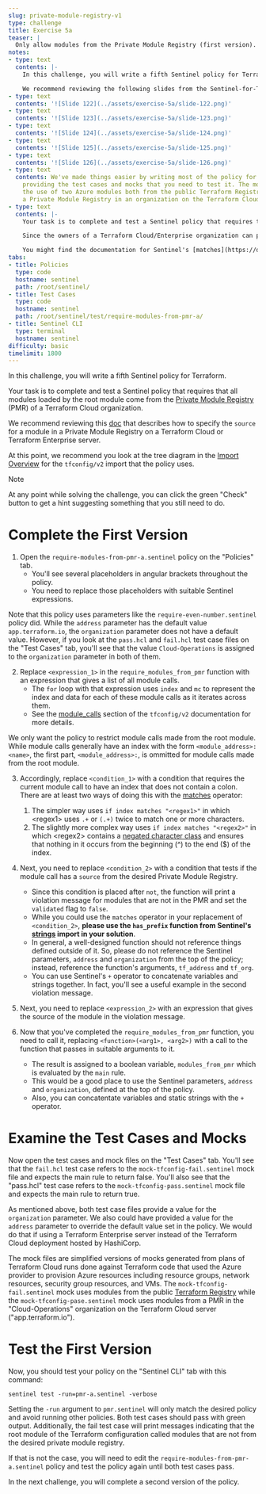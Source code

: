 ```yaml
---
slug: private-module-registry-v1
type: challenge
title: Exercise 5a
teaser: |
  Only allow modules from the Private Module Registry (first version).
notes:
- type: text
  contents: |-
    In this challenge, you will write a fifth Sentinel policy for Terraform.

    We recommend reviewing the following slides from the Sentinel-for-Terraform-v4.pptx presentation.
- type: text
  contents: '![Slide 122](../assets/exercise-5a/slide-122.png)'
- type: text
  contents: '![Slide 123](../assets/exercise-5a/slide-123.png)'
- type: text
  contents: '![Slide 124](../assets/exercise-5a/slide-124.png)'
- type: text
  contents: '![Slide 125](../assets/exercise-5a/slide-125.png)'
- type: text
  contents: '![Slide 126](../assets/exercise-5a/slide-126.png)'
- type: text
  contents: We've made things easier by writing most of the policy for you and by
    providing the test cases and mocks that you need to test it. The mocks simulate
    the use of two Azure modules both from the public Terraform Registry and from
    a Private Module Registry in an organization on the Terraform Cloud server.
- type: text
  contents: |-
    Your task is to complete and test a Sentinel policy that requires that all modules called by the root module come from the [Private Module Registry](https://www.terraform.io/docs/cloud/registry/index.html) (PMR) of a Terraform Cloud organization called "Cloud-Operations". You will use the [tfconfig/v2](https://www.terraform.io/docs/cloud/sentinel/import/tfconfig-v2.html) import to do that.

    Since the owners of a Terraform Cloud/Enterprise organization can prevent modules in their PMR from using external modules, requiring the root module to call all modules from the PMR effectively requires that all non-root modules come from the PMR.

    You might find the documentation for Sentinel's [matches](https://docs.hashicorp.com/sentinel/language/spec/#matches-operator) operator and [strings](https://docs.hashicorp.com/sentinel/imports/strings) import useful. You might also want to read about how modules are sourced from private module registries [here](https://www.terraform.io/docs/cloud/registry/using.html).
tabs:
- title: Policies
  type: code
  hostname: sentinel
  path: /root/sentinel/
- title: Test Cases
  type: code
  hostname: sentinel
  path: /root/sentinel/test/require-modules-from-pmr-a/
- title: Sentinel CLI
  type: terminal
  hostname: sentinel
difficulty: basic
timelimit: 1800
---
```

<style>
  v {
    display: inline-flex;
    color: white;
    background-color: rgb(17, 158, 111);
    align-items: center;
    justify-content: center;
    font-size: 14px;
    padding: 10px;
    border-radius: 2px;
    height: 24px;
  }
  t {
    display: inline-flex;
    border-radius: 5px;
    background-color: rgba(30,38,55,1);
    color: rgba(151,159,175,1);
    padding: 2px 10px 2px 5px;
    font-size: 14px;
    letter-spacing: 1.2px;
    justify-content: center;
    height: 24px;
    align-items: center;
  }
  t > a img {
    display: inline-block;
    max-height: 24px;
  }
  c {
    display: flex;
    justify-content: center;
    border-radius: 5px;
    background-color: black;
  }
  c > img {
    max-width: 200px;
    max-height: 200px;
  }
</style>

In this challenge, you will write a fifth Sentinel policy for Terraform.

Your task is to complete and test a Sentinel policy that requires that all modules loaded by the root module come from the [Private Module Registry](https://www.terraform.io/docs/cloud/registry/index.html) (PMR) of a Terraform Cloud organization.

We recommend reviewing this [doc](https://www.terraform.io/docs/cloud/registry/using.html) that describes how to specify the `source` for a module in a Private Module Registry on a Terraform Cloud or Terraform Enterprise server.

At this point, we recommend you look at the tree diagram in the [Import Overview](https://www.terraform.io/docs/cloud/sentinel/import/tfconfig-v2.html#import-overview) for the `tfconfig/v2` import that the policy uses.

> [!NOTE]
> At any point while solving the challenge, you can click the green "Check" button to get a hint suggesting something that you still need to do.

Complete the First Version
===
1. Open the `require-modules-from-pmr-a.sentinel` policy on the "Policies" tab.
    - You'll see several placeholders in angular brackets throughout the policy.
    - You need to replace those placeholders with suitable Sentinel expressions.

Note that this policy uses parameters like the `require-even-number.sentinel` policy did. While the `address` parameter has the default value `app.terraform.io`, the `organization` parameter does not have a default value. However, if you look at the `pass.hcl` and `fail.hcl` test case files on the "Test Cases" tab, you'll see that the value `Cloud-Operations` is assigned to the `organization` parameter in both of them.

2. Replace `<expression_1>` in the `require_modules_from_pmr` function with an expression that gives a list of all module calls.
    - The `for` loop with that expression uses `index` and `mc` to represent the index and data for each of these module calls as it iterates across them.
    - See the [module_calls](https://www.terraform.io/docs/cloud/sentinel/import/tfconfig-v2.html#the-module_calls-collection) section of the `tfconfig/v2` documentation for more details.

We only want the policy to restrict module calls made from the root module. While module calls generally have an index with the form `<module_address>:<name>`, the first part, `<module_address>:`, is ommitted for module calls made from the root module.

3. Accordingly, replace `<condition_1>` with a condition that requires the current module call to have an index that does not contain a colon. There are at least two ways of doing this with the [matches](https://docs.hashicorp.com/sentinel/language/spec/#matches-operator) operator:

    1. The simpler way uses `if index matches "<regex1>"` in which <regex1\> uses `.+` or `(.+)` twice to match one or more characters.
    2. The slightly more complex way uses `if index matches "<regex2>"` in which <regex2\> contains a [negated character class](https://www.regular-expressions.info/charclass.html) and ensures that nothing in it occurs from the beginning (^) to the end ($) of the index.

4. Next, you need to replace `<condition_2>` with a condition that tests if the module call has a `source` from the desired Private Module Registry.
    - Since this condition is placed after `not`, the function will print a violation message for modules that are not in the PMR and set the `validated` flag to `false`.
    - While you could use the `matches` operator in your replacement of `<condition_2>`, **please use the `has_prefix` function from Sentinel's [strings](https://docs.hashicorp.com/sentinel/imports/strings) import in your solution**.
    - In general, a well-designed function should not reference things defined outside of it. So, please do not reference the Sentinel parameters, `address` and `organization` from the top of the policy; instead, reference the function's arguments, `tf_address` and `tf_org`.
    - You can use Sentinel's `+` operator to concatenate variables and strings together. In fact, you'll see a useful example in the second violation message.

5. Next, you need to replace `<expression_2>` with an expression that gives the source of the module in the violation message.

6. Now that you've completed the `require_modules_from_pmr` function, you need to call it, replacing `<function>(<arg1>, <arg2>)` with a call to the function that passes in suitable arguments to it.
    - The result is assigned to a boolean variable, `modules_from_pmr` which is evaluated by the `main` rule.
    - This would be a good place to use the Sentinel parameters, `address` and `organization`, defined at the top of the policy.
    - Also, you can concatentate variables and static strings with the `+` operator.

Examine the Test Cases and Mocks
===
Now open the test cases and mock files on the "Test Cases" tab. You'll see that the `fail.hcl` test case refers to the `mock-tfconfig-fail.sentinel` mock file and expects the main rule to return false. You'll also see that the "pass.hcl" test case refers to the `mock-tfconfig-pass.sentinel` mock file and expects the main rule to return true.

As mentioned above, both test case files provide a value for the `organization` parameter. We also could have provided a value for the `address` parameter to override the default value set in the policy. We would do that if using a Terraform Enterprise server instead of the Terraform Cloud deployment hosted by HashiCorp.

The mock files are simplified versions of mocks generated from plans of Terraform Cloud runs done against Terraform code that used the Azure provider to provision Azure resources including resource groups, network resources, security group resources, and VMs. The `mock-tfconfig-fail.sentinel` mock uses modules from the public [Terraform Registry](https://registry.terraform.io/) while the `mock-tfconfig-pase.sentinel` mock uses modules from a PMR in the "Cloud-Operations" organization on the Terraform Cloud server ("app.terraform.io").

Test the First Version
===
Now, you should test your policy on the "Sentinel CLI" tab with this command:
```
sentinel test -run=pmr-a.sentinel -verbose
```
Setting the `-run` argument to `pmr.sentinel` will only match the desired policy and avoid running other policies. Both test cases should pass with green output. Additionally, the fail test case will print messages indicating that the root module of the Terraform configuration called modules that are not from the desired private module registry.

If that is not the case, you will need to edit the `require-modules-from-pmr-a.sentinel` policy and test the policy again until both test cases pass.

In the next challenge, you will complete a second version of the policy.
